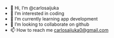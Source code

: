 - 👋 Hi, I’m @carlosaijuka
- 👀 I’m interested in coding
- 🌱 I’m currently learning app development
- 💞️ I’m looking to collaborate on github
- 📫 How to reach me carlosaijuka0@gmail.com

<!---
carlosaijuka/carlosaijuka is a ✨ special ✨ repository because its `README.md` (this file) appears on your GitHub profile.
You can click the Preview link to take a look at your changes.
--->
